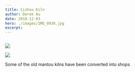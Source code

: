 ```yaml
---
title: Cizhou Kiln
author: Derek Au
date: 2010-12-03
hero: ./images/IMG_0936.jpg
excerpt: 
---
```


![]()
    
![](./images/IMG_0897.jpg)
    
![](./images/IMG_0886.jpg)
    

Some of the old mantou kilns have been converted into shops
